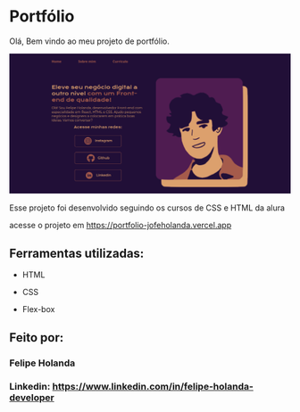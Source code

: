 # Portfólio

Olá, Bem vindo ao meu projeto de portfólio.

![screen_shot of page](assets/portfolio_preview.png)

Esse projeto foi desenvolvido seguindo os cursos de CSS e HTML da alura

acesse o projeto em https://portfolio-jofeholanda.vercel.app

## Ferramentas utilizadas:

* HTML

* CSS

* Flex-box

## Feito por:

### Felipe Holanda

### Linkedin: https://www.linkedin.com/in/felipe-holanda-developer
